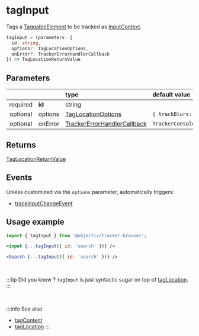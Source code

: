 # tagInput

Tags a [TaggableElement](/tracking/browser/api-reference/definitions/TaggableElement.md) to be tracked as [InputContext](/taxonomy/reference/location-contexts/InputContext.md).

```typescript
tagInput = (parameters: {
  id: string,
  options?: TagLocationOptions,
  onError?: TrackerErrorHandlerCallback
}) => TagLocationReturnValue
```

## Parameters
|          |         | type                                                                                              | default value
| :-:      | :--     | :--                                                                                               | :--           
| required | **id**  | string                                                                                            |
| optional | options | [TagLocationOptions](/tracking/browser/api-reference/definitions/TagLocationOptions.md)                   | `{ trackBlurs: true }`
| optional | onError | [TrackerErrorHandlerCallback](/tracking/browser/api-reference/definitions/TrackerErrorHandlerCallback.md) | `TrackerConsole.error`

## Returns
[TagLocationReturnValue](/tracking/browser/api-reference/definitions/TagLocationReturnValue.md)

## Events
Unless customized via the `options` parameter, automatically triggers:

- [trackInputChangeEvent](/tracking/browser/api-reference/eventTrackers/trackInputChangeEvent.md)

## Usage example

```jsx
import { tagInput } from '@objectiv/tracker-browser';
```

```jsx
<input {...tagInput({ id: 'search' })} />
```

```jsx
<Search {...tagInput({ id: 'search' })} />
```

<br />

:::tip Did you know ?
`tagInput` is just syntactic sugar on top of [tagLocation](/tracking/browser/api-reference/locationTaggers/tagLocation.md).
:::

<br />


:::info See also
- [tagContent](/tracking/browser/api-reference/locationTaggers/tagContent.md)
- [tagLocation](/tracking/browser/api-reference/locationTaggers/tagLocation.md)
:::
